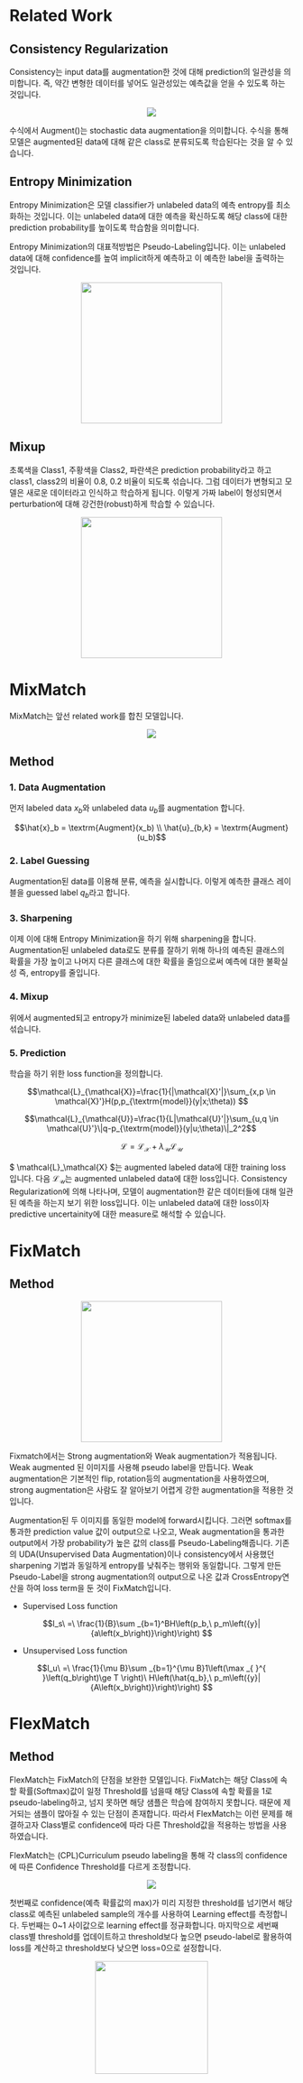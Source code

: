 # Related Work

## Consistency Regularization
Consistency는 input data를 augmentation한 것에 대해 prediction의 일관성을 의미합니다. 즉, 약간 변형한 데이터를 넣어도 일관성있는 예측값을 얻을 수 있도록 하는 것입니다. 


<p align="center"><img src="https://blog.kakaocdn.net/dn/epU6yc/btqO0Tj2N4G/PIdRbnzWiD9096CUGrKVgk/img.png"></p>


수식에서 Augment()는 stochastic data augmentation을 의미합니다. 수식을 통해 모델은 augmented된 data에 대해 같은 class로 분류되도록 학습된다는 것을 알 수 있습니다.

## Entropy Minimization
Entropy Minimization은 모델 classifier가 unlabeled data의 예측 entropy를 최소화하는 것입니다. 이는 unlabeled data에 대한 예측을 확신하도록 해당 class에 대한 prediction probability를 높이도록 학습함을 의미합니다.  


Entropy Minimization의 대표적방법은 Pseudo-Labeling입니다. 이는 unlabeled data에 대해 confidence를 높여 implicit하게 예측하고 이 예측한 label을 출력하는 것입니다.

<p align="center"><img src="https://www.researchgate.net/publication/345432485/figure/fig1/AS:955199128608771@1604748627675/Pseudo-Labeling-Learning-Architecture.png" height=250></p>


## Mixup 

초록색을 Class1, 주황색을 Class2, 파란색은 prediction probability라고 하고 class1, class2의 비율이 0.8, 0.2 비율이 되도록 섞습니다. 그럼 데이터가 변형되고 모델은 새로운 데이터라고 인식하고 학습하게 됩니다. 이렇게 가짜 label이 형성되면서 perturbation에 대해 강건한(robust)하게 학습할 수 있습니다.


<p align="center"><img src="https://euphoria0-0.github.io/assets/img/posts/2021-01-08-Semi-Supervised-Learning-and-MixMatch/MixUp.png" height=250></p>


# MixMatch 
MixMatch는 앞선 related work를 합친 모델입니다. 

<p align="center"><img src="https://blog.kakaocdn.net/dn/by9DMc/btrbABCX4gg/sUexA73kRKYGHbtRmFk3HK/img.png"></p>

## Method
### 1. Data Augmentation
먼저 labeled data $x_b$와 unlabeled data $u_b$를 augmentation 합니다. 

$$\hat{x}_b = \textrm{Augment}(x_b) \\ \hat{u}_{b,k} = \textrm{Augment}(u_b)$$ 

### 2. Label Guessing
Augmentation된 data를 이용해 분류, 예측을 실시합니다. 이렇게 예측한 클래스 레이블을 guessed label $q_b$라고 합니다.

### 3. Sharpening
이제 이에 대해 Entropy Minimization을 하기 위해 sharpening을 합니다. Augmentation된 unlabeled data로도 분류를 잘하기 위해 하나의 예측된 클래스의 확률을 가장 높이고 나머지 다른 클래스에 대한 확률을 줄임으로써 예측에 대한 불확실성 즉, entropy를 줄입니다.

### 4. Mixup
위에서 augmented되고 entropy가 minimize된 labeled data와 unlabeled data를 섞습니다. 

### 5. Prediction
학습을 하기 위한 loss function을 정의합니다. 

$$\mathcal{L}_{\mathcal{X}}=\frac{1}{|\mathcal{X}'|}\sum_{x,p \in \mathcal{X}'}H(p,p_{\textrm{model}}(y|x;\theta)) $$

$$\mathcal{L}_{\mathcal{U}}=\frac{1}{L|\mathcal{U}'|}\sum_{u,q \in \mathcal{U}'}\|q-p_{\textrm{model}}(y|u;\theta)\|_2^2$$

$$\mathcal{L}=\mathcal{L}_{\mathcal{X}}+\lambda_{\mathcal{U}}\mathcal{L}_{\mathcal{U}} $$

$ \mathcal{L}_\mathcal{X} $는 augmented labeled data에 대한 training loss 입니다. 다음 $\mathcal{L}_\mathcal{U}$는 augmented unlabeled data에 대한 loss입니다. Consistency Regularization에 의해 나타나며, 모델이 augmentation한 같은 데이터들에 대해 일관된 예측을 하는지 보기 위한 loss입니다. 이는 unlabeled data에 대한 loss이자 predictive uncertainity에 대한 measure로 해석할 수 있습니다.

# FixMatch
## Method

<p align="center"><img src="https://blog.kakaocdn.net/dn/DiVQc/btqO0fASFqk/BeatuIw8TOEq0fYxZNSRT0/img.png" height=250></p>

Fixmatch에서는 Strong augmentation와 Weak augmentation가 적용됩니다. Weak augmented 된 이미지를 사용해 pseudo label을 만듭니다. Weak augmentation은 기본적인 flip, rotation등의 augmentation을 사용하였으며, strong augmentation은 사람도 잘 알아보기 어렵게 강한 augmentation을 적용한 것입니다. 

Augmentation된 두 이미지를 동일한 model에 forward시킵니다. 그러면 softmax를 통과한 prediction value 값이 output으로 나오고, Weak augmentation을 통과한 output에서 가장 probability가 높은 값의 class를 Pseudo-Labeling해줍니다. 기존의 UDA(Unsupervised Data Augmentation)이나 consistency에서 사용했던 sharpening 기법과 동일하게 entropy를 낮춰주는 행위와 동일합니다. 그렇게 만든 Pseudo-Label을 strong augmentation의 output으로 나온 값과 CrossEntropy연산을 하여 loss term을 둔 것이 FixMatch입니다. 

- Supervised Loss function

$$l_s\ =\ \frac{1}{B}\sum _{b=1}^BH\left(p_b,\ p_m\left({y}|{a\left(x_b\right)}\right)\right)
$$

- Unsupervised Loss function

$$l_u\ =\ \frac{1}{\mu B}\sum _{b=1}^{\mu B}1\left(\max _{ }^{ }\left(q_b\right)\ge T \right)\ H\left(\hat{q_b},\ p_m\left({y}|{A\left(x_b\right)}\right)\right)
$$


# FlexMatch
## Method

FlexMatch는 FixMatch의 단점을 보완한 모델입니다. FixMatch는 해당 Class에 속할 확률(Softmax)값이 일정 Threshold를 넘을때 해당 Class에 속할 확률을 1로 pseudo-labeling하고, 넘지 못하면 해당 샘플은 학습에 참여하지 못합니다. 때문에 제거되는 샘플이 많아질 수 있는 단점이 존재합니다. 따라서 FlexMatch는 이런 문제를 해결하고자 Class별로 confidence에 따라 다른 Threshold값을 적용하는 방법을 사용하였습니다. 

FlexMatch는 (CPL)Curriculum pseudo labeling을 통해 각 class의 confidence에 따른 Confidence Threshold를 다르게 조정합니다. 

<p align="center"><img src="https://storrs.io/content/images/size/w1000/2021/11/image2--12-.png"></p>

첫번째로 confidence(예측 확률값의 max)가 미리 지정한 threshold를 넘기면서 해당 class로 예측된 unlabeled sample의 개수를 사용하여 Learning effect를 측정합니다.
두번째는 0~1 사이값으로 learning effect를 정규화합니다. 마지막으로 세번째 class별 threshold를 업데이트하고 threshold보다 높으면 pseudo-label로 활용하여 loss를 계산하고 threshold보다 낮으면 loss=0으로 설정합니다.

<p align="center"><img src= "https://www.microsoft.com/en-us/research/uploads/prod/2022/09/usb-1.png" height=200></p>
